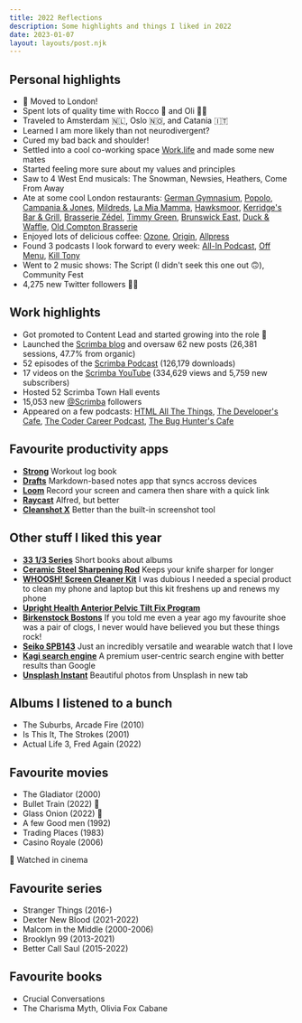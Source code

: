 ```yaml
---
title: 2022 Reflections
description: Some highlights and things I liked in 2022
date: 2023-01-07
layout: layouts/post.njk
---
```


## Personal highlights
- 🏡 Moved to London!
- Spent lots of quality time with Rocco 🐶 and Oli 👶🏻
- Traveled to Amsterdam 🇳🇱, Oslo 🇳🇴, and Catania 🇮🇹
- Learned I am more likely than not neurodivergent?
- Cured my bad back and shoulder!
- Settled into a cool co-working space [Work.life](https://work.life/) and made some new mates
- Started feeling more sure about my values and principles
- Saw to 4 West End musicals: The Snowman, Newsies, Heathers, Come From Away
- Ate at some cool London restaurants: [German Gymnasium](https://www.germangymnasium.com/), [Popolo](https://popoloshoreditch.com/), [Campania & Jones](https://www.campaniaandjones.com/), [Mildreds](https://www.mildreds.co.uk/),  [La Mia Mamma](https://www.lamiamamma.co.uk/), [Hawksmoor](https://thehawksmoor.com/), [Kerridge's Bar & Grill](https://www.kerridgesbarandgrill.co.uk/), [Brasserie Zédel](https://www.google.com/search?q=brasserie%20zidel), [Timmy Green](https://www.daisygreenfood.com/dinner-timmy-green), [Brunswick East](https://www.brunswickeast.london/), [Duck & Waffle](https://duckandwaffle.com/), [Old Compton Brasserie](https://www.oldcomptonbrasserie.co.uk/)
- Enjoyed lots of delicious coffee: [Ozone](https://ozonecoffee.co.uk/), [Origin](https://www.origincoffee.co.uk/), [Allpress](https://www.allpressespresso.com/)
- Found 3 podcasts I look forward to every week: [All-In Podcast](https://www.allinpodcast.co/), [Off Menu](https://www.offmenupodcast.co.uk/), [Kill Tony](https://www.youtube.com/channel/UCwzCMiicL-hBUzyjWiJaseg)
- Went to 2 music shows: The Script (I didn't seek this one out 🙃), Community Fest
- 4,275 new Twitter followers 👏🏻

## Work highlights
- Got promoted to Content Lead and started growing into the role 🚀
- Launched the [Scrimba blog](https://scrimba.com/articles) and oversaw 62 new posts (26,381 sessions, 47.7% from organic)
- 52 episodes of the [Scrimba Podcast](https://scrimba.com/podcast) (126,179 downloads)
- 17 videos on the [Scrimba YouTube](https://youtube.com/c/scrimba) (334,629 views and 5,759 new subscribers)
- Hosted 52 Scrimba Town Hall events
- 15,053 new [@Scrimba](https://twitter.com/scrimba) followers
- Appeared on a few podcasts: [HTML All The Things](https://www.htmlallthethings.com/podcasts/helping-junior-developers-break-in-w-alex-booker), [The Developer's Cafe](https://youtu.be/FIrCR4HDtyg), [The Coder Career Podcast](https://youtu.be/GTjujjqfdzM), [The Bug Hunter's Cafe](https://www.youtube.com/watch?v=tz3XzDKFK34)

## Favourite productivity apps
- [**Strong**](https://www.strong.app/) Workout log book 
- [**Drafts**](https://getdrafts.com/) Markdown-based notes app that syncs accross devices
- [**Loom**](https://www.loom.com/) Record your screen and camera then share with a quick link
- [**Raycast**](https://www.raycast.com/) Alfred, but better
- [**Cleanshot X**](https://cleanshot.com/) Better than the built-in screenshot tool

## Other stuff I liked this year
- [**33 1/3 Series**](https://333sound.com/33-13-series/) Short books about albums
- [**Ceramic Steel Sharpening Rod**](https://www.amazon.co.uk/gp/product/B00009YV7S/) Keeps your knife sharper for longer
- [**WHOOSH! Screen Cleaner Kit**](https://www.amazon.co.uk/WHOOSH-Screen-Cleaner-Kit-Smartphones/dp/B08D7SJ6XC) I was dubious I needed a special product to clean my phone and laptop but this kit freshens up and renews my phone
- [**Upright Health Anterior Pelvic Tilt Fix Program**](https://www.uprighthealth.com/anterior-pelvic-tilt)
- [**Birkenstock Bostons**](https://www.birkenstock.com/gb/models/boston/) If you told me even a year ago my favourite shoe was a pair of clogs, I never would have believed you but these things rock!
- [**Seiko SPB143**](https://www.seikowatches.com/uk-en/products/prospex/spb143j1) Just an incredibly versatile and wearable watch that I love
- [**Kagi search engine**](https://kagi.com/) A premium user-centric search engine with better results than Google
- [**Unsplash Instant**](https://chrome.google.com/webstore/detail/unsplash-instant/pejkokffkapolfffcgbmdmhdelanoaih?hl=en) Beautiful photos from Unsplash in new tab

## Albums I listened to a bunch
- The Suburbs, Arcade Fire (2010)
- Is This It, The Strokes (2001)
- Actual Life 3, Fred Again (2022)

## Favourite movies
- The Gladiator (2000)
- Bullet Train (2022) 🎥
- Glass Onion (2022) 🎥
- A few Good men (1992)
- Trading Places (1983)
- Casino Royale (2006)

🎥 Watched in cinema

## Favourite series
- Stranger Things (2016-) 
- Dexter New Blood (2021-2022)
- Malcom in the Middle (2000-2006)
- Brooklyn 99 (2013-2021)
- Better Call Saul (2015-2022)

## Favourite books
- Crucial Conversations
- The Charisma Myth, Olivia Fox Cabane
